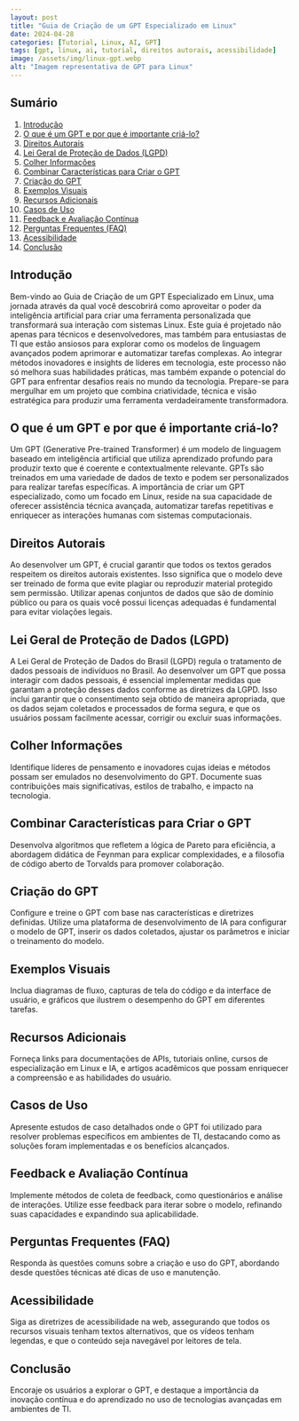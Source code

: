 ```yaml
---
layout: post
title: "Guia de Criação de um GPT Especializado em Linux"
date: 2024-04-28
categories: [Tutorial, Linux, AI, GPT]
tags: [gpt, linux, ai, tutorial, direitos autorais, acessibilidade]
image: /assets/img/linux-gpt.webp  
alt: "Imagem representativa de GPT para Linux"
---
```


## Sumário

1. [Introdução](#introdução)
2. [O que é um GPT e por que é importante criá-lo?](#o-que-é-um-gpt-e-por-que-é-importante-criá-lo)
3. [Direitos Autorais](#direitos-autorais)
4. [Lei Geral de Proteção de Dados (LGPD)](#lei-geral-de-proteção-de-dados-lgpd)
5. [Colher Informações](#colher-informações)
6. [Combinar Características para Criar o GPT](#combinar-características-para-criar-o-gpt)
7. [Criação do GPT](#criação-do-gpt)
8. [Exemplos Visuais](#exemplos-visuais)
9. [Recursos Adicionais](#recursos-adicionais)
10. [Casos de Uso](#casos-de-uso)
11. [Feedback e Avaliação Contínua](#feedback-e-avaliação-contínua)
12. [Perguntas Frequentes (FAQ)](#perguntas-frequentes-faq)
13. [Acessibilidade](#acessibilidade)
14. [Conclusão](#conclusão)

## Introdução
Bem-vindo ao Guia de Criação de um GPT Especializado em Linux, uma jornada através da qual você descobrirá como aproveitar o poder da inteligência artificial para criar uma ferramenta personalizada que transformará sua interação com sistemas Linux. Este guia é projetado não apenas para técnicos e desenvolvedores, mas também para entusiastas de TI que estão ansiosos para explorar como os modelos de linguagem avançados podem aprimorar e automatizar tarefas complexas. Ao integrar métodos inovadores e insights de líderes em tecnologia, este processo não só melhora suas habilidades práticas, mas também expande o potencial do GPT para enfrentar desafios reais no mundo da tecnologia. Prepare-se para mergulhar em um projeto que combina criatividade, técnica e visão estratégica para produzir uma ferramenta verdadeiramente transformadora.


## O que é um GPT e por que é importante criá-lo?
Um GPT (Generative Pre-trained Transformer) é um modelo de linguagem baseado em inteligência artificial que utiliza aprendizado profundo para produzir texto que é coerente e contextualmente relevante. GPTs são treinados em uma variedade de dados de texto e podem ser personalizados para realizar tarefas específicas. A importância de criar um GPT especializado, como um focado em Linux, reside na sua capacidade de oferecer assistência técnica avançada, automatizar tarefas repetitivas e enriquecer as interações humanas com sistemas computacionais.

## Direitos Autorais
Ao desenvolver um GPT, é crucial garantir que todos os textos gerados respeitem os direitos autorais existentes. Isso significa que o modelo deve ser treinado de forma que evite plagiar ou reproduzir material protegido sem permissão. Utilizar apenas conjuntos de dados que são de domínio público ou para os quais você possui licenças adequadas é fundamental para evitar violações legais.

## Lei Geral de Proteção de Dados (LGPD)
A Lei Geral de Proteção de Dados do Brasil (LGPD) regula o tratamento de dados pessoais de indivíduos no Brasil. Ao desenvolver um GPT que possa interagir com dados pessoais, é essencial implementar medidas que garantam a proteção desses dados conforme as diretrizes da LGPD. Isso inclui garantir que o consentimento seja obtido de maneira apropriada, que os dados sejam coletados e processados de forma segura, e que os usuários possam facilmente acessar, corrigir ou excluir suas informações.

## Colher Informações
Identifique líderes de pensamento e inovadores cujas ideias e métodos possam ser emulados no desenvolvimento do GPT. Documente suas contribuições mais significativas, estilos de trabalho, e impacto na tecnologia.

## Combinar Características para Criar o GPT
Desenvolva algoritmos que refletem a lógica de Pareto para eficiência, a abordagem didática de Feynman para explicar complexidades, e a filosofia de código aberto de Torvalds para promover colaboração.

## Criação do GPT
Configure e treine o GPT com base nas características e diretrizes definidas. Utilize uma plataforma de desenvolvimento de IA para configurar o modelo de GPT, inserir os dados coletados, ajustar os parâmetros e iniciar o treinamento do modelo.

## Exemplos Visuais
Inclua diagramas de fluxo, capturas de tela do código e da interface de usuário, e gráficos que ilustrem o desempenho do GPT em diferentes tarefas.

## Recursos Adicionais
Forneça links para documentações de APIs, tutoriais online, cursos de especialização em Linux e IA, e artigos acadêmicos que possam enriquecer a compreensão e as habilidades do usuário.

## Casos de Uso
Apresente estudos de caso detalhados onde o GPT foi utilizado para resolver problemas específicos em ambientes de TI, destacando como as soluções foram implementadas e os benefícios alcançados.

## Feedback e Avaliação Contínua
Implemente métodos de coleta de feedback, como questionários e análise de interações. Utilize esse feedback para iterar sobre o modelo, refinando suas capacidades e expandindo sua aplicabilidade.

## Perguntas Frequentes (FAQ)
Responda às questões comuns sobre a criação e uso do GPT, abordando desde questões técnicas até dicas de uso e manutenção.

## Acessibilidade
Siga as diretrizes de acessibilidade na web, assegurando que todos os recursos visuais tenham textos alternativos, que os vídeos tenham legendas, e que o conteúdo seja navegável por leitores de tela.

## Conclusão
Encoraje os usuários a explorar o GPT, e destaque a importância da inovação contínua e do aprendizado no uso de tecnologias avançadas em ambientes de TI.
